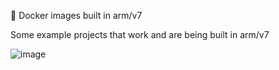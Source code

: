 🐋 Docker images built in arm/v7

Some example projects that work and are being built in arm/v7

![image](assets/wallpaper.jpg)
